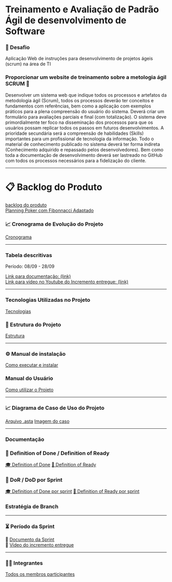 <h1>Treinamento e Avaliação de Padrão Ágil de desenvolvimento de Software </h1>

<h3 align="left">🎯 Desafio</h3>
<p> Aplicação Web de instruções para desenvolvimento de projetos ágeis (scrum) na área de TI</p>

<h3 align="left">
Proporcionar um website de treinamento sobre a metologia ágil SCRUM 🤯
</h3>
<p>Desenvolver um sistema web que indique todos os processos e artefatos da metodologia ágil 
(Scrum), todos os processos deverão ter conceitos e fundamentos com referências, bem como a 
aplicação com exemplos práticos para a plena compreensão do usuário do sistema. Deverá criar um 
formulário para avaliações parciais e final (com totalização). O sistema deve primordialmente ter 
foco na disseminação dos processos para que os usuários possam replicar todos os passos em 
futuros desenvolvimentos. A prioridade secundária será a compreensão de habilidades (Skills) 
importantes para um profissional de tecnologia da informação. Todo o material de conhecimento 
publicado no sistema deverá ter forma indireta (Conhecimento adquirido e repassado pelos 
desenvolvedores). Bem como toda a documentação de desenvolvimento deverá ser lastreado no 
GitHub com todos os processos necessários para a fidelização do cliente. </p>

---
<h1>📋 Backlog do Produto</h1>
    <a href="./api-logs/product_backlog.md">backlog do produto</a>
    <br>
    <a href="./api-logs/fibonacci.md">Planning Poker com Fibonnacci Adaptado</a>

<h3 align="left">📈 Cronograma de Evolução do Projeto</h3>
    <a href="./api-logs/Sprints.xlsx">Cronograma</a>

---

<h3> Tabela descritivas</h3>
    <p>Período: 08/09 - 28/09 </p>
    <a href="#">Link para documentação: (link)</a>
    <br>
    <a href="#">Link para video no Youtube do Incremento entregue: (link)</a>

---

<h3>Tecnologias Utilizadas no Projeto</h3>
<a href="./api-logs/technologies.md">Tecnologias</a>

<!-- Eu nao entendi oq vem aqui na estrutura do projeto -->
<h3 align="left">📂 Estrutura do Projeto</h3>
<a href="./api-logs/folder_structure.md">Estrutura</a>

---

<h3 align="left">⚙️ Manual de instalação</h3>
<a href="./api-logs/installation_manual.md">Como executar e instalar</a>

<h3 align="left"> Manual do Usuário</h3>
<a href="./api-logs/user_manual.md">Como utilizar o Projeto</a>

---
<h3 align="left">📈 Diagrama de Caso de Uso do Projeto</h3>
<a href="/api-logs/usercase/UseCase.asta">Arquivo .asta</a>
<a href="/api-logs/usercase/usercase.md">Imagem do caso</a>

---

<h3>Documentação</h3>

<h3 align="left">📖 Definition of Done / Definition of Ready</h3>
<a href="./api-logs/doc_DOD.md">🎓 Definition of Done</a>
<a href="./api-logs/doc_DOR.md">🏃 Definition of Ready</a>

<h3 align="left">📖 DoR / DoD por Sprint</h3>
<a href="./api-logs/doc_DOD_sprint.md">🎓 Definition of Done por sprint</a>
<a href="./api-logs/doc_DOR_sprint.md">🏃 Definition of Ready por sprint</a>
<h3>Estratégia de Branch </h3>

---

<h3 align="left">⏳ Período da Sprint</h3>

<p align="left">
📄 <a href="LINK DO DOCUMENTO" target="_blank">Documento da Sprint</a><br>
🎥 <a href="LINK DO YOUTUBE" target="_blank">Vídeo do incremento entregue</a>
</p>

---

<h3 align="left">👩‍💻 Integrantes</h3>
<a href="./api-logs/members.md">Todos os membros participantes</a>
<!-- Deixe os integrantes a cima dessa linha -->
</table>
